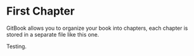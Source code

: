 # First Chapter

GitBook allows you to organize your book into chapters, each chapter is stored in a separate file like this one.

Testing.

